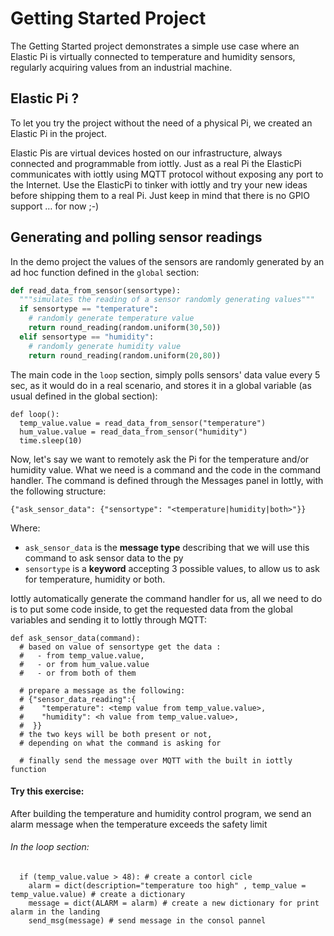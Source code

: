 # Getting Started Project

The Getting Started project demonstrates a simple use case where an Elastic Pi is virtually connected to temperature and humidity sensors, regularly acquiring values from an industrial machine.

## Elastic Pi ?
To let you try the project without the need of a physical Pi, we created an Elastic Pi in the project.

Elastic Pis are virtual devices hosted on our infrastructure, always connected and programmable from iottly.
Just as a real Pi the ElasticPi communicates with iottly using MQTT protocol without exposing any port to the Internet.
Use the ElasticPi to tinker with iottly and try your new ideas before shipping them to a real Pi.
Just keep in mind that there is no GPIO support … for now ;-)

## Generating and polling sensor readings
In the demo project the values of the sensors are randomly generated by an ad hoc function defined in the `global` section:
```py
def read_data_from_sensor(sensortype):
  """simulates the reading of a sensor randomly generating values"""
  if sensortype == "temperature":
    # randomly generate temperature value 
    return round_reading(random.uniform(30,50))   
  elif sensortype == "humidity":
    # randomly generate humidity value
    return round_reading(random.uniform(20,80))  
```
The main code in the `loop` section, simply polls sensors' data value every 5 sec, as it would do in a real scenario, and stores it in a global variable (as usual defined in the global section):
```
def loop():
  temp_value.value = read_data_from_sensor("temperature")
  hum_value.value = read_data_from_sensor("humidity")
  time.sleep(10)
```
Now, let's say we want to remotely ask the Pi for the temperature and/or humidity value. What we need is a command and the code in the command handler.
The command is defined through the Messages panel in Iottly, with the following structure:
```
{"ask_sensor_data": {"sensortype": "<temperature|humidity|both>"}}
```
Where:
- `ask_sensor_data` is the **message type** describing that we will use this command to ask sensor data to the py
- `sensortype` is a **keyword** accepting 3 possible values, to allow us to ask for temperature, humidity or both.

Iottly automatically generate the command handler for us, all we need to do is to put some code inside, to get the requested data from the global variables and sending it to Iottly through MQTT:
```
def ask_sensor_data(command):
  # based on value of sensortype get the data :
  #   - from temp_value.value, 
  #   - or from hum_value.value
  #   - or from both of them

  # prepare a message as the following:
  # {"sensor_data_reading":{
  #    "temperature": <temp value from temp_value.value>,
  #    "humidity": <h value from temp_value.value>,
  #  }}
  # the two keys will be both present or not, 
  # depending on what the command is asking for

  # finally send the message over MQTT with the built in iottly function
```
#### Try this exercise:


After building the temperature and humidity control program, we send an alarm message when the temperature exceeds the safety limit

###### In the loop section:
```
  if (temp_value.value > 48): # create a contorl cicle
    alarm = dict(description="temperature too high" , temp_value = temp_value.value) # create a dictionary  
    message = dict(ALARM = alarm) # create a new dictionary for print alarm in the landing
    send_msg(message) # send message in the consol pannel 
    
```
